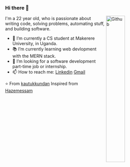 ### Hi there 👋

<img width="35%" align="right" alt="Github" src="https://user-images.githubusercontent.com/48678280/88862734-4903af80-d201-11ea-968b-9c939d88a37c.gif" />

I'm a 22 year old, who is passionate about writing code, solving problems, automating stuff, and building software.

- 🔭 I’m currently a CS student at Makerere University, in Uganda.
- 📚 I’m currently learning web devlopment with the MERN stack.
- 👯 I’m looking for a software development part-time job or internship. 
- 📫 How to reach me: [Linkedin](https://www.linkedin.com/in/bubuka-sharif-74156b176/) [Gmail](mailto:sharifbubuka.work@gmail.com)

⭐️ From [kautukkundan](https://github.com/kautukkundan)
Inspired from [Hazemessam](https://github.com/hazemessam)
